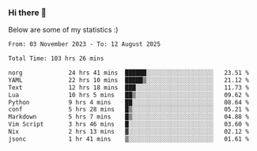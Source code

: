 ### Hi there 👋
Below are some of my statistics :)

<!--START_SECTION:waka-->

```txt
From: 03 November 2023 - To: 12 August 2025

Total Time: 103 hrs 26 mins

norg             24 hrs 41 mins  ██████░░░░░░░░░░░░░░░░░░░   23.51 %
YAML             22 hrs 10 mins  █████▒░░░░░░░░░░░░░░░░░░░   21.12 %
Text             12 hrs 18 mins  ███░░░░░░░░░░░░░░░░░░░░░░   11.73 %
Lua              10 hrs 5 mins   ██▒░░░░░░░░░░░░░░░░░░░░░░   09.62 %
Python           9 hrs 4 mins    ██░░░░░░░░░░░░░░░░░░░░░░░   08.64 %
conf             5 hrs 28 mins   █▒░░░░░░░░░░░░░░░░░░░░░░░   05.21 %
Markdown         5 hrs 7 mins    █▒░░░░░░░░░░░░░░░░░░░░░░░   04.88 %
Vim Script       3 hrs 46 mins   █░░░░░░░░░░░░░░░░░░░░░░░░   03.60 %
Nix              2 hrs 13 mins   ▓░░░░░░░░░░░░░░░░░░░░░░░░   02.12 %
jsonc            1 hr 41 mins    ▒░░░░░░░░░░░░░░░░░░░░░░░░   01.61 %
```

<!--END_SECTION:waka-->

<!--
**KlapenHz/KlapenHz** is a ✨ _special_ ✨ repository because its `README.md` (this file) appears on your GitHub profile.

Here are some ideas to get you started:

- 🔭 I’m currently working on ...
- 🌱 I’m currently learning ...
- 👯 I’m looking to collaborate on ...
- 🤔 I’m looking for help with ...
- 💬 Ask me about ...
- 📫 How to reach me: ...
- 😄 Pronouns: ...
- ⚡ Fun fact: ...
-->
